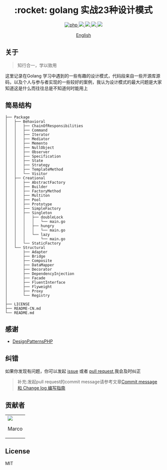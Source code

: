 <h1 align="center">:rocket: golang 实战23种设计模式 </h1>

<p align="center">
<a href="https://github.com/PuShaoWei/designPatterns-go#简易结构">
  <img src="https://img.shields.io/badge/php-done-brightgreen.svg" alt="php">
</a>
<a href="https://github.com/PuShaoWei/designPatterns-go">
    <img src="https://img.shields.io/github/issues-pr-raw/designPatterns-go/cdnjs.svg">
</a>
<a href="https://github.com/PuShaoWei/designPatterns-go">
    <img src="https://img.shields.io/codacy/grade/e27821fb6289410b8f58338c7e0bc686.svg">
</a>
<a href="https://github.com/PuShaoWei/designPatterns-go">
    <img src="https://img.shields.io/travis/rust-lang/rust.svg">
</a>
<a href="https://github.com/PuShaoWei/designPatterns-go">
    <img src="https://img.shields.io/github/license/mashape/apistatus.svg">
</a>
</p>
<p align="center"> <a href="./README-EN.md">English</a>　<p>

## 关于

>  知行合一，学以致用

这里记录在Golang 学习中遇到的一些有趣的设计模式，代码段来自一些开源库源码，以及个人与参与者实现的一些较好的案例，我认为设计模式的最大问题是大家知道这是什么而往往总是不知道何时能用上

## 简易结构
```
├── Package
│   ├── Behavioral
│   │   ├── ChainOfResponsibilities
│   │   ├── Command
│   │   ├── Iterator
│   │   ├── Mediator
│   │   ├── Memento
│   │   ├── NullObject
│   │   ├── Observer
│   │   ├── Specification
│   │   ├── State
│   │   ├── Strategy
│   │   ├── TemplateMethod
│   │   └── Visitor
│   ├── Creational
│   │   ├── AbstractFactory
│   │   ├── Builder
│   │   ├── FactoryMethod
│   │   ├── Multiton
│   │   ├── Pool
│   │   ├── Prototype
│   │   ├── SimpleFactory
│   │   ├── Singleton
│   │   │   ├── doubleLock
│   │   │   │   └── main.go
│   │   │   ├── hungry
│   │   │   │   └── main.go
│   │   │   └── lazy
│   │   │       └── main.go
│   │   └── StaticFactory
│   └── Structural
│       ├── Adapter
│       ├── Bridge
│       ├── Composite
│       ├── DataMapper
│       ├── Decorator
│       ├── DependencyInjection
│       ├── Facade
│       ├── FluentInterface
│       ├── Flyweight
│       ├── Proxy
│       └── Registry
│     
├── LICENSE
├── README-CN.md
└── README.md
```

## 感谢

- [DesignPatternsPHP](https://github.com/domnikl/DesignPatternsPHP)

## 纠错

如果你发现有问题，你可以发起 [issue](https://github.com/PuShaoWei/designPatterns-go/issues) 或者 [pull request](https://github.com/PuShaoWei/designPatterns-go/pulls),我会及时纠正

> 补充:发起pull request的commit message请参考文章[Commit message 和 Change log 编写指南](http://www.ruanyifeng.com/blog/2016/01/commit_message_change_log.html)

## 贡献者
<table>
    <tbody>
        <tr>
            <td ><a href="https://github.com/luin"><img src="https://avatars2.githubusercontent.com/u/18391791?v=1" /></a>
            <p align="center">Marco</p>
            </td>
        </tr>
    </tbody>
</table>

## License

MIT
